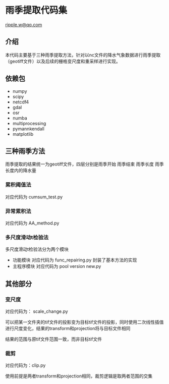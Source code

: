 # 雨季提取代码集
ripple.w@qq.com
## 介绍
本代码主要基于三种雨季提取方法，针对以nc文件的降水气象数据进行雨季提取（geotiff文件）以及后续的栅格变尺度和重采样进行实现。
## 依赖包
* numpy
* scipy
* netcdf4
* gdal
* osr
* numba
* multiprocessing
* pymannkendall
* matplotlib
## 三种雨季方法
雨季提取的结果统一为geotiff文件，四层分别是雨季开始 雨季结束 雨季长度 雨季长度内的降水量
### 累积阈值法
对应代码为 cumsum_test.py

### 异常累积法
对应代码为 AA_method.py

### 多尺度滑动t检验法
多尺度滑动t检验法分为两个模块
* 功能模块 对应代码为 func_repairing.py 封装了基本方法的实现
* 主程序模块 对应代码为 pool version new.py 
## 其他部分
### 变尺度
对应代码为： scale_change.py

可以把某一文件夹的tif文件的投影变为目标tif文件的投影，同时使用二次线性插值进行尺度变化，结果的transform和projection将与目标文件相同

结果的范围与原tif文件范围一致，而非目标tif文件
### 裁剪
对应代码为：clip.py

使用前提是两者transform和projection相同，裁剪逻辑是取两者范围的交集
